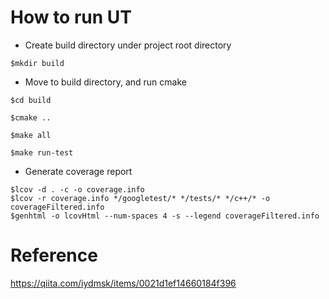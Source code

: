 # How to run UT
* Create build directory under project root directory
```
$mkdir build
```
* Move to build directory, and run cmake
```
$cd build
```
```
$cmake ..
```
```
$make all
```
```
$make run-test
```
* Generate coverage report
```
$lcov -d . -c -o coverage.info
$lcov -r coverage.info */googletest/* */tests/* */c++/* -o coverageFiltered.info
$genhtml -o lcovHtml --num-spaces 4 -s --legend coverageFiltered.info
```

# Reference
https://qiita.com/iydmsk/items/0021d1ef14660184f396
